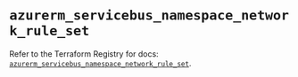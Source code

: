 # `azurerm_servicebus_namespace_network_rule_set`

Refer to the Terraform Registry for docs: [`azurerm_servicebus_namespace_network_rule_set`](https://registry.terraform.io/providers/hashicorp/azurerm/3.92.0/docs/resources/servicebus_namespace_network_rule_set).
